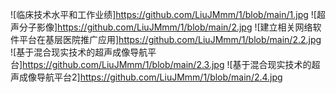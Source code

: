 ![临床技术水平和工作业绩]https://github.com/LiuJMmm/1/blob/main/1.jpg
![超声分子影像]https://github.com/LiuJMmm/1/blob/main/2.jpg
![建立相关网络软件平台在基层医院推广应用]https://github.com/LiuJMmm/1/blob/main/2.2.jpg
![基于混合现实技术的超声成像导航平台]https://github.com/LiuJMmm/1/blob/main/2.3.jpg
![基于混合现实技术的超声成像导航平台2]https://github.com/LiuJMmm/1/blob/main/2.4.jpg
